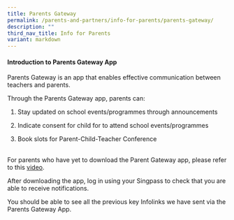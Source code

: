 ```yaml
---
title: Parents Gateway
permalink: /parents-and-partners/info-for-parents/parents-gateway/
description: ""
third_nav_title: Info for Parents
variant: markdown
---
```

<h4><strong>Introduction to Parents Gateway App</strong>&nbsp; &nbsp; &nbsp; &nbsp; &nbsp; &nbsp; &nbsp; &nbsp; &nbsp; &nbsp; &nbsp; &nbsp; &nbsp; &nbsp; &nbsp; &nbsp; &nbsp; &nbsp; &nbsp;</h4>
<p>Parents Gateway is an app that enables effective communication between
teachers and parents.</p>
<p>Through the Parents Gateway app, parents can:</p>
<ol data-tight="true" class="tight">
<li>
<p>Stay updated on school events/programmes through announcements</p>
</li>
<li>
<p>Indicate consent for child for to attend school events/programmes&nbsp;
&nbsp; &nbsp; &nbsp;</p>
</li>
<li>
<p>Book slots for Parent-Child-Teacher Conference &nbsp; &nbsp; &nbsp; &nbsp;
&nbsp; &nbsp; &nbsp; &nbsp; &nbsp; &nbsp; &nbsp; &nbsp; &nbsp; &nbsp; &nbsp;
&nbsp; &nbsp; &nbsp; &nbsp; &nbsp; &nbsp; &nbsp; &nbsp; &nbsp; &nbsp; &nbsp;
&nbsp; &nbsp; &nbsp; &nbsp; &nbsp; &nbsp; &nbsp; &nbsp; &nbsp; &nbsp; &nbsp;
&nbsp; &nbsp;</p>
</li>
</ol>
<p>For parents who have yet to download the Parent Gateway app, please refer
to this <a href="https://www.youtube.com/watch?v=tW9jwyuovOo&amp;t=6s" rel="noopener nofollow" target="_blank">video</a>.</p>
<p>After downloading the app, log in using your Singpass to check that you
are able to receive notifications.</p>
<p>You should be able to see all the previous key Infolinks we have sent
via the Parents Gateway App.
<br>&nbsp; &nbsp; &nbsp; &nbsp; &nbsp; &nbsp; &nbsp; &nbsp; &nbsp; &nbsp;
&nbsp; &nbsp; &nbsp; &nbsp; &nbsp; &nbsp; &nbsp; &nbsp; &nbsp; &nbsp; &nbsp;&nbsp;
&nbsp; &nbsp;</p>
<p></p>
